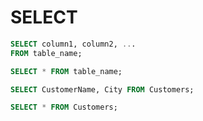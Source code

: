 
SELECT
======

```SQL
SELECT column1, column2, ...
FROM table_name;
```

```SQL
SELECT * FROM table_name;
```

```SQL
SELECT CustomerName, City FROM Customers;
```

```SQL
SELECT * FROM Customers;
```
